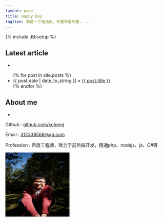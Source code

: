 ```yaml
---
layout: page
title: Happy Day
tagline: 我是一个电话虫，布鲁布鲁布鲁.....
---
```

{% include JB/setup %}


## Latest article
-
<ul class="posts">
  {% for post in site.posts %}
    <li><span>{{ post.date | date_to_string }}</span> &raquo; <a href="{{ BASE_PATH }}{{ post.url }}">{{ post.title }}</a></li>
  {% endfor %}
</ul>


## About me
-
Github : [github.com/xuheng](https://github.com/xuheng)

Email : 312338568@qq.com

Profession : 百度工程师，致力于前后端开发，精通php、nodejs、js、C#等

<img src="images/portrait.jpg" width="200" height="200" />
